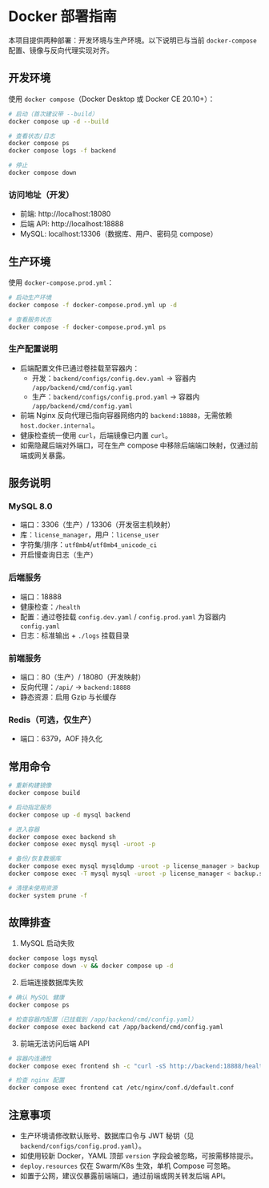 # Docker 部署指南

本项目提供两种部署：开发环境与生产环境。以下说明已与当前 `docker-compose` 配置、镜像与反向代理实现对齐。

## 开发环境

使用 `docker compose`（Docker Desktop 或 Docker CE 20.10+）：

```bash
# 启动（首次建议带 --build）
docker compose up -d --build

# 查看状态/日志
docker compose ps
docker compose logs -f backend

# 停止
docker compose down
```

### 访问地址（开发）
- 前端: http://localhost:18080
- 后端 API: http://localhost:18888
- MySQL: localhost:13306（数据库、用户、密码见 compose）

## 生产环境

使用 `docker-compose.prod.yml`：

```bash
# 启动生产环境
docker compose -f docker-compose.prod.yml up -d

# 查看服务状态
docker compose -f docker-compose.prod.yml ps
```

### 生产配置说明
- 后端配置文件已通过卷挂载至容器内：
  - 开发：`backend/configs/config.dev.yaml` → 容器内 `/app/backend/cmd/config.yaml`
  - 生产：`backend/configs/config.prod.yaml` → 容器内 `/app/backend/cmd/config.yaml`
- 前端 Nginx 反向代理已指向容器网络内的 `backend:18888`，无需依赖 `host.docker.internal`。
- 健康检查统一使用 `curl`，后端镜像已内置 `curl`。
- 如需隐藏后端对外端口，可在生产 compose 中移除后端端口映射，仅通过前端或网关暴露。

## 服务说明

### MySQL 8.0
- 端口：3306（生产）/ 13306（开发宿主机映射）
- 库：`license_manager`，用户：`license_user`
- 字符集/排序：`utf8mb4`/`utf8mb4_unicode_ci`
- 开启慢查询日志（生产）

### 后端服务
- 端口：18888
- 健康检查：`/health`
- 配置：通过卷挂载 `config.dev.yaml` / `config.prod.yaml` 为容器内 `config.yaml`
- 日志：标准输出 + `./logs` 挂载目录

### 前端服务
- 端口：80（生产）/ 18080（开发映射）
- 反向代理：`/api/` → `backend:18888`
- 静态资源：启用 Gzip 与长缓存

### Redis（可选，仅生产）
- 端口：6379，AOF 持久化

## 常用命令

```bash
# 重新构建镜像
docker compose build

# 启动指定服务
docker compose up -d mysql backend

# 进入容器
docker compose exec backend sh
docker compose exec mysql mysql -uroot -p

# 备份/恢复数据库
docker compose exec mysql mysqldump -uroot -p license_manager > backup.sql
docker compose exec -T mysql mysql -uroot -p license_manager < backup.sql

# 清理未使用资源
docker system prune -f
```

## 故障排查

1) MySQL 启动失败
```bash
docker compose logs mysql
docker compose down -v && docker compose up -d
```

2) 后端连接数据库失败
```bash
# 确认 MySQL 健康
docker compose ps

# 检查容器内配置（已挂载到 /app/backend/cmd/config.yaml）
docker compose exec backend cat /app/backend/cmd/config.yaml
```

3) 前端无法访问后端 API
```bash
# 容器内连通性
docker compose exec frontend sh -c "curl -sS http://backend:18888/health"

# 检查 nginx 配置
docker compose exec frontend cat /etc/nginx/conf.d/default.conf
```

## 注意事项

- 生产环境请修改默认账号、数据库口令与 JWT 秘钥（见 `backend/configs/config.prod.yaml`）。
- 如使用较新 Docker，YAML 顶部 `version` 字段会被忽略，可按需移除提示。
- `deploy.resources` 仅在 Swarm/K8s 生效，单机 Compose 可忽略。
- 如置于公网，建议仅暴露前端端口，通过前端或网关转发后端 API。
